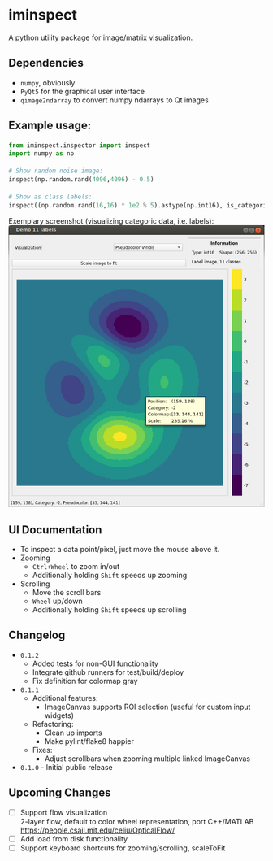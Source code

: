 # iminspect
A python utility package for image/matrix visualization.

## Dependencies
* `numpy`, obviously
* `PyQt5` for the graphical user interface
* `qimage2ndarray` to convert numpy ndarrays to Qt images

## Example usage:
```python
from iminspect.inspector import inspect
import numpy as np

# Show random noise image:
inspect(np.random.rand(4096,4096) - 0.5)

# Show as class labels:
inspect((np.random.rand(16,16) * 1e2 % 5).astype(np.int16), is_categoric=True)
```

Exemplary screenshot (visualizing categoric data, i.e. labels):<br/>
![Screenshot](https://github.com/snototter/iminspect/blob/master/iminspect.jpg?raw=true "iminspect GUI")

## UI Documentation
* To inspect a data point/pixel, just move the mouse above it.
* Zooming
  * `Ctrl+Wheel` to zoom in/out
  * Additionally holding `Shift` speeds up zooming
* Scrolling
  * Move the scroll bars
  * `Wheel` up/down
  * Additionally holding `Shift` speeds up scrolling

## Changelog
* `0.1.2`
  * Added tests for non-GUI functionality
  * Integrate github runners for test/build/deploy
  * Fix definition for colormap gray
* `0.1.1`
  * Additional features:
    * ImageCanvas supports ROI selection (useful for custom input widgets)
  * Refactoring:
    * Clean up imports
    * Make pylint/flake8 happier
  * Fixes:
    * Adjust scrollbars when zooming multiple linked ImageCanvas
* `0.1.0` - Initial public release

## Upcoming Changes
* [ ] Support flow visualization<br/>2-layer flow, default to color wheel representation, port C++/MATLAB https://people.csail.mit.edu/celiu/OpticalFlow/
* [ ] Add load from disk functionality
* [ ] Support keyboard shortcuts for zooming/scrolling, scaleToFit